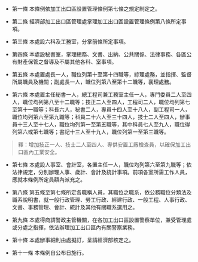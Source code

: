 * 第一條 本條例依加工出口區設置管理條例第七條之規定制定之。

* 第二條 經濟部加工出口區管理處掌理加工出口區設置管理條例第八條所定事項。

* 第三條 本處設六科及工務室，分掌前條所定事項。

* 第四條 本處設秘書室，掌理總務、文書、出納、公共關係、法律事務、各區公有財產保管之督導及不屬其他各科、室事項。

* 第五條 本處置處長一人，職位列第十至第十四職等，綜理處務，並指揮、監督所屬職員及機關；副處長一人，職位列第八至第十二職等，襄理處務。

* 第六條 本處置主任秘書一人，總工程司兼工務室主任一人，專門委員二人至四人，職位均列第八至十二職等；技正二人至四人，工程司二人，職位均列第七至第十一職等；科長六人，秘書二人，專員十四人至十八人，副工程司一人，職位均列第六至第九職等；科員二十六人至三十四人，技士二人至四人，辦事員十三人至十七人，職位均列第一至第五職等，其中科員七人至九人，職位得列第六或第七職等；書記十三人至十九人，職位列第一至第三職等。

> 釋：增加技正一人、技士二人至四人、專供安置工廠檢查員，以確保加工出口區內工業安全。

* 第七條 本處設人事室、會計室，各置主任一人，職位均列第六至第九職等；依法律規定，分別辦理人事、歲計、會計及統計事項。前項各室所需工作人員，應就本條例所定員額內派充之。

* 第八條 第五條至第七條所定各職稱人員，其職位之職系，依公務職位分類法及職系說明書，就一般行政管理、勞工行政、經建行政、一般工程、人事行政、文書、事務管理、會計、統計及其他有關職系選用之。

* 第九條 本處得商請警政主管機關，在各加工出口區設置警察單位，兼受管理處或分處之指揮，依法辦理加工出口區內有關警察業務。

* 第十條 本處辦事細則由處擬訂，呈請經濟部核定之。

* 第十一條 本條例自公布日施行。

